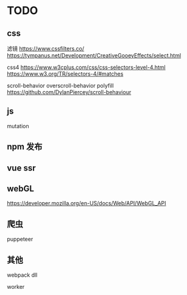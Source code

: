# TODO

## css 

滤镜 https://www.cssfilters.co/
    https://tympanus.net/Development/CreativeGooeyEffects/select.html

css4 
https://www.w3cplus.com/css/css-selectors-level-4.html
https://www.w3.org/TR/selectors-4/#matches

scroll-behavior
overscroll-behavior
polyfill 
https://github.com/DylanPiercey/scroll-behaviour


## js
mutation

## npm 发布

## vue ssr

## webGL
https://developer.mozilla.org/en-US/docs/Web/API/WebGL_API

## 爬虫
puppeteer

## 其他

webpack
	dll

worker

